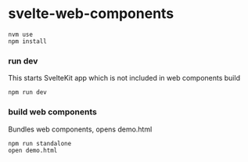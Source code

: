# svelte-web-components

```
nvm use
npm install
```

### run dev

This starts SvelteKit app which is not included in web components build

```
npm run dev
```

### build web components

Bundles web components, opens demo.html

```
npm run standalone
open demo.html
```

